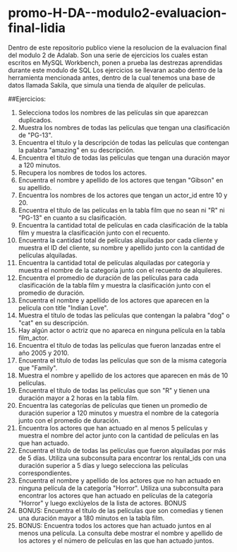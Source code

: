 # promo-H-DA--modulo2-evaluacion-final-lidia
Dentro de este repositorio publico viene la resolucion de la evaluacion final del modulo 2 de Adalab.
Son una serie de ejercicios los cuales estan escritos en MySQL Workbench, ponen a prueba las destrezas aprendidas durante este modulo de SQL
Los ejercicios se llevaran acabo dentro de la herramienta mencionada antes, dentro de la cual tenemos una base de datos llamada Sakila, que simula una tienda de alquiler de peliculas.

##Ejercicios:
1. Selecciona todos los nombres de las películas sin que aparezcan duplicados.
2. Muestra los nombres de todas las películas que tengan una clasificación de "PG-13".
3. Encuentra el título y la descripción de todas las películas que contengan la palabra "amazing" en 
su descripción.
4. Encuentra el título de todas las películas que tengan una duración mayor a 120 minutos.
5. Recupera los nombres de todos los actores.
6. Encuentra el nombre y apellido de los actores que tengan "Gibson" en su apellido.
7. Encuentra los nombres de los actores que tengan un actor_id entre 10 y 20.
8. Encuentra el título de las películas en la tabla film que no sean ni "R" ni "PG-13" en cuanto a su 
clasificación.
9. Encuentra la cantidad total de películas en cada clasificación de la tabla film y muestra la 
clasificación junto con el recuento.
10. Encuentra la cantidad total de películas alquiladas por cada cliente y muestra el ID del cliente, su 
nombre y apellido junto con la cantidad de películas alquiladas.
11. Encuentra la cantidad total de películas alquiladas por categoría y muestra el nombre de la 
categoría junto con el recuento de alquileres.
12. Encuentra el promedio de duración de las películas para cada clasificación de la tabla film y 
muestra la clasificación junto con el promedio de duración.
13. Encuentra el nombre y apellido de los actores que aparecen en la película con title "Indian Love".
14. Muestra el título de todas las películas que contengan la palabra "dog" o "cat" en su descripción.
15. Hay algún actor o actriz que no apareca en ninguna película en la tabla film_actor.
16. Encuentra el título de todas las películas que fueron lanzadas entre el año 2005 y 2010.
17. Encuentra el título de todas las películas que son de la misma categoría que "Family".
18. Muestra el nombre y apellido de los actores que aparecen en más de 10 películas.
19. Encuentra el título de todas las películas que son "R" y tienen una duración mayor a 2 horas en la 
tabla film.
20. Encuentra las categorías de películas que tienen un promedio de duración superior a 120 
minutos y muestra el nombre de la categoría junto con el promedio de duración.
21. Encuentra los actores que han actuado en al menos 5 películas y muestra el nombre del actor 
junto con la cantidad de películas en las que han actuado.
22. Encuentra el título de todas las películas que fueron alquiladas por más de 5 días. Utiliza una 
subconsulta para encontrar los rental_ids con una duración superior a 5 días y luego selecciona 
las películas correspondientes.
23. Encuentra el nombre y apellido de los actores que no han actuado en ninguna película de la 
categoría "Horror". Utiliza una subconsulta para encontrar los actores que han actuado en 
películas de la categoría "Horror" y luego exclúyelos de la lista de actores.
BONUS
24. BONUS: Encuentra el título de las películas que son comedias y tienen una duración mayor a 180 
minutos en la tabla film.
25. BONUS: Encuentra todos los actores que han actuado juntos en al menos una película. La 
consulta debe mostrar el nombre y apellido de los actores y el número de películas en las que 
han actuado juntos.
